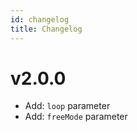 ```yaml
---
id: changelog 
title: Changelog 
---
```


# v2.0.0 

- Add: `loop` parameter
- Add: `freeMode` parameter

